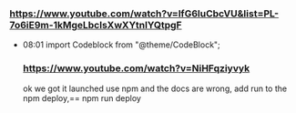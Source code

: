 

 ### https://www.youtube.com/watch?v=lfG6luCbcVU&list=PL-7o6iE9m-1kMgeLbclsXwXYtnlYQtpgF
 * 08:01 import Codeblock from "@theme/CodeBlock";


   ### https://www.youtube.com/watch?v=NiHFqziyvyk

   ok we got it launched   use npm and the docs are wrong, add run to the npm deploy,== npm run deploy